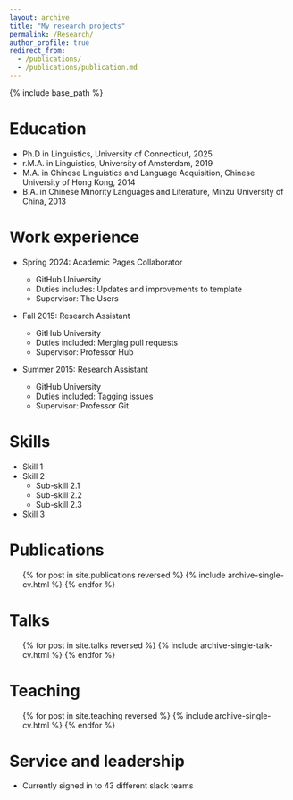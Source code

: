 ```yaml
---
layout: archive
title: "My research projects"
permalink: /Research/
author_profile: true
redirect_from:
  - /publications/
  - /publications/publication.md
---
```


{% include base_path %}

Education
======
* Ph.D in Linguistics, University of Connecticut, 2025  
* r.M.A. in Linguistics, University of Amsterdam, 2019
* M.A. in Chinese Linguistics and Language Acquisition, Chinese University of Hong Kong, 2014
* B.A. in Chinese Minority Languages and Literature, Minzu University of China, 2013

Work experience
======
* Spring 2024: Academic Pages Collaborator
  * GitHub University
  * Duties includes: Updates and improvements to template
  * Supervisor: The Users

* Fall 2015: Research Assistant
  * GitHub University
  * Duties included: Merging pull requests
  * Supervisor: Professor Hub

* Summer 2015: Research Assistant
  * GitHub University
  * Duties included: Tagging issues
  * Supervisor: Professor Git
  
Skills
======
* Skill 1
* Skill 2
  * Sub-skill 2.1
  * Sub-skill 2.2
  * Sub-skill 2.3
* Skill 3

Publications
======
  <ul>{% for post in site.publications reversed %}
    {% include archive-single-cv.html %}
  {% endfor %}</ul>
  
Talks
======
  <ul>{% for post in site.talks reversed %}
    {% include archive-single-talk-cv.html  %}
  {% endfor %}</ul>
  
Teaching
======
  <ul>{% for post in site.teaching reversed %}
    {% include archive-single-cv.html %}
  {% endfor %}</ul>
  
Service and leadership
======
* Currently signed in to 43 different slack teams

